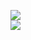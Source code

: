 [![](https://img.shields.io/badge/Made%20With-Github%20Spray-lightgrey.svg?style=for-the-badge&logo=github)](https://github.com/Annihil/github-spray#3280)  
[![](https://i.imgur.com/2DrTn0Z.gif)](https://github.com/Annihil/github-spray)